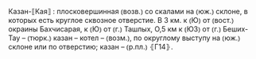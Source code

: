 ---
---

Казан-⟦Кая⟧
: плосковершинная ⦅возв.⦆ со скалами на ⦅юж.⦆ склоне, в которых есть круглое сквозное отверстие. В 3 км. к ⦅Ю⦆ от ⦅вост.⦆ окраины Бахчисарая, к ⦅Ю⦆ от ⦅г.⦆ Ташлых, О,5 км к ⦅ЮЗ⦆ от ⦅г.⦆ Беших-Тау – ⦅тюрк.⦆ казан – котел – ⦅возм.⦆, по округлому выступу на ⦅юж.⦆ склоне или по отверстию; казан – ⦅р.пл.⦆ ⦃Г14⦄.
